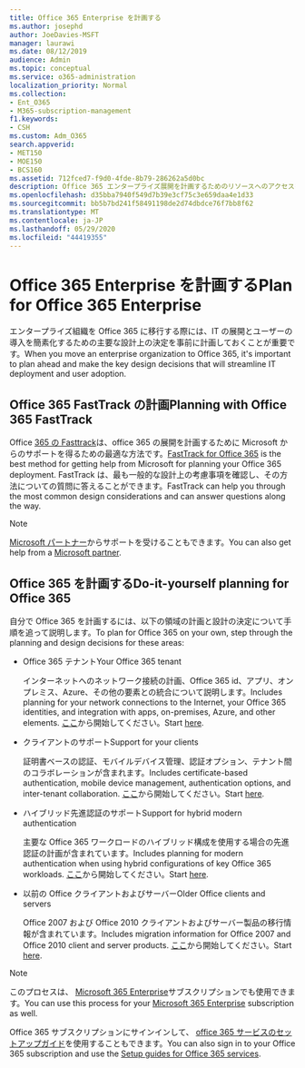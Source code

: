 ```yaml
---
title: Office 365 Enterprise を計画する
ms.author: josephd
author: JoeDavies-MSFT
manager: laurawi
ms.date: 08/12/2019
audience: Admin
ms.topic: conceptual
ms.service: o365-administration
localization_priority: Normal
ms.collection:
- Ent_O365
- M365-subscription-management
f1.keywords:
- CSH
ms.custom: Adm_O365
search.appverid:
- MET150
- MOE150
- BCS160
ms.assetid: 712fced7-f9d0-4fde-8b79-286262a5d0bc
description: Office 365 エンタープライズ展開を計画するためのリソースへのアクセスを取得します。
ms.openlocfilehash: d35bba7940f549d7b39e3cf75c3e659daa4e1d33
ms.sourcegitcommit: bb5b7bd241f58491198de2d74dbdce76f7bb8f62
ms.translationtype: MT
ms.contentlocale: ja-JP
ms.lasthandoff: 05/29/2020
ms.locfileid: "44419355"
---
```

# <a name="plan-for-office-365-enterprise"></a><span data-ttu-id="84d1a-103">Office 365 Enterprise を計画する</span><span class="sxs-lookup"><span data-stu-id="84d1a-103">Plan for Office 365 Enterprise</span></span>

<span data-ttu-id="84d1a-104">エンタープライズ組織を Office 365 に移行する際には、IT の展開とユーザーの導入を簡素化するための主要な設計上の決定を事前に計画しておくことが重要です。</span><span class="sxs-lookup"><span data-stu-id="84d1a-104">When you move an enterprise organization to Office 365, it's important to plan ahead and make the key design decisions that will streamline IT deployment and user adoption.</span></span> 

## <a name="planning-with-office-365-fasttrack"></a><span data-ttu-id="84d1a-105">Office 365 FastTrack の計画</span><span class="sxs-lookup"><span data-stu-id="84d1a-105">Planning with Office 365 FastTrack</span></span>

<span data-ttu-id="84d1a-106">Office [365 の Fasttrack](https://docs.microsoft.com/fasttrack/O365-fasttrack-benefit-for-office-365)は、office 365 の展開を計画するために Microsoft からのサポートを得るための最適な方法です。</span><span class="sxs-lookup"><span data-stu-id="84d1a-106">[FastTrack for Office 365](https://docs.microsoft.com/fasttrack/O365-fasttrack-benefit-for-office-365) is the best method for getting help from Microsoft for planning your Office 365 deployment.</span></span> <span data-ttu-id="84d1a-107">FastTrack は、最も一般的な設計上の考慮事項を確認し、その方法についての質問に答えることができます。</span><span class="sxs-lookup"><span data-stu-id="84d1a-107">FastTrack can help you through the most common design considerations and can answer questions along the way.</span></span> 

>[!Note]
><span data-ttu-id="84d1a-108">[Microsoft パートナー](https://www.microsoft.com/solution-providers/home)からサポートを受けることもできます。</span><span class="sxs-lookup"><span data-stu-id="84d1a-108">You can also get help from a [Microsoft partner](https://www.microsoft.com/solution-providers/home).</span></span>
>

## <a name="do-it-yourself-planning-for-office-365"></a><span data-ttu-id="84d1a-109">Office 365 を計画する</span><span class="sxs-lookup"><span data-stu-id="84d1a-109">Do-it-yourself planning for Office 365</span></span>

<span data-ttu-id="84d1a-110">自分で Office 365 を計画するには、以下の領域の計画と設計の決定について手順を追って説明します。</span><span class="sxs-lookup"><span data-stu-id="84d1a-110">To plan for Office 365 on your own, step through the planning and design decisions for these areas:</span></span>

- <span data-ttu-id="84d1a-111">Office 365 テナント</span><span class="sxs-lookup"><span data-stu-id="84d1a-111">Your Office 365 tenant</span></span>

  <span data-ttu-id="84d1a-112">インターネットへのネットワーク接続の計画、Office 365 id、アプリ、オンプレミス、Azure、その他の要素との統合について説明します。</span><span class="sxs-lookup"><span data-stu-id="84d1a-112">Includes planning for your network connections to the Internet, your Office 365 identities, and integration with apps, on-premises, Azure, and other elements.</span></span> <span data-ttu-id="84d1a-113">[ここ](subscriptions-licenses-accounts-and-tenants-for-microsoft-cloud-offerings.md)から開始してください。</span><span class="sxs-lookup"><span data-stu-id="84d1a-113">Start [here](subscriptions-licenses-accounts-and-tenants-for-microsoft-cloud-offerings.md).</span></span>

- <span data-ttu-id="84d1a-114">クライアントのサポート</span><span class="sxs-lookup"><span data-stu-id="84d1a-114">Support for your clients</span></span>

  <span data-ttu-id="84d1a-115">証明書ベースの認証、モバイルデバイス管理、認証オプション、テナント間のコラボレーションが含まれます。</span><span class="sxs-lookup"><span data-stu-id="84d1a-115">Includes certificate-based authentication, mobile device management, authentication options, and inter-tenant collaboration.</span></span> <span data-ttu-id="84d1a-116">[ここ](office-365-client-support-certificate-based-authentication.md)から開始してください。</span><span class="sxs-lookup"><span data-stu-id="84d1a-116">Start [here](office-365-client-support-certificate-based-authentication.md).</span></span>

- <span data-ttu-id="84d1a-117">ハイブリッド先進認証のサポート</span><span class="sxs-lookup"><span data-stu-id="84d1a-117">Support for hybrid modern authentication</span></span>

  <span data-ttu-id="84d1a-118">主要な Office 365 ワークロードのハイブリッド構成を使用する場合の先進認証の計画が含まれています。</span><span class="sxs-lookup"><span data-stu-id="84d1a-118">Includes planning for modern authentication when using hybrid configurations of key Office 365 workloads.</span></span> <span data-ttu-id="84d1a-119">[ここ](hybrid-modern-auth-overview.md)から開始してください。</span><span class="sxs-lookup"><span data-stu-id="84d1a-119">Start [here](hybrid-modern-auth-overview.md).</span></span>

- <span data-ttu-id="84d1a-120">以前の Office クライアントおよびサーバー</span><span class="sxs-lookup"><span data-stu-id="84d1a-120">Older Office clients and servers</span></span>

  <span data-ttu-id="84d1a-121">Office 2007 および Office 2010 クライアントおよびサーバー製品の移行情報が含まれています。</span><span class="sxs-lookup"><span data-stu-id="84d1a-121">Includes migration information for Office 2007 and Office 2010 client and server products.</span></span> <span data-ttu-id="84d1a-122">[ここ](plan-upgrade-previous-versions-office.md)から開始してください。</span><span class="sxs-lookup"><span data-stu-id="84d1a-122">Start [here](plan-upgrade-previous-versions-office.md).</span></span>

>[!Note]
><span data-ttu-id="84d1a-123">このプロセスは、 [Microsoft 365 Enterprise](https://docs.microsoft.com/microsoft-365/enterprise/microsoft-365-overview)サブスクリプションでも使用できます。</span><span class="sxs-lookup"><span data-stu-id="84d1a-123">You can use this process for your [Microsoft 365 Enterprise](https://docs.microsoft.com/microsoft-365/enterprise/microsoft-365-overview) subscription as well.</span></span>
>

<span data-ttu-id="84d1a-124">Office 365 サブスクリプションにサインインして、 [office 365 サービスのセットアップガイド](setup-guides-for-office-365.md)を使用することもできます。</span><span class="sxs-lookup"><span data-stu-id="84d1a-124">You can also sign in to your Office 365 subscription and use the [Setup guides for Office 365 services](setup-guides-for-office-365.md).</span></span>



<!--

This checklist will help your organization as you plan and prepare for a migration to Office 365. The phases and steps in the checklist are aligned with the guidance provided by the [Onboarding Center](https://go.microsoft.com/fwlink/?LinkId=517115). Feel free to adapt this checklist to your organization's needs.

Most organizations don't need to do anything to prepare for Office 365. It's an application on the web and people are able to use it as soon as they have an account. Other organizations have more locations, security practices, or other requirements that create the need for more planning. For enterprise-level organizations, follow the checklist items below to get started with Office 365.
  
If you want help getting Office 365 set up, [FastTrack](https://fasttrack.microsoft.com/office) is the easiest way to deploy Office 365, you can also sign in and use the [Setup guides for Office 365 services](setup-guides-for-office-365.md).
  
|**Choose one or more to get started:**||
|:-----|:-----|
| [System requirements for Office](https://products.office.com/office-system-requirements) |- Microsoft Office 365 ProPlus, Office 365, Office 365 ProPlus, and each Office application for Windows, Mac, iOS, and Android all have specific system requirements. Ensure your hardware and software meet the minimum system requirements.|
|**Most** customers connect their on-premises directory to Office 365. Get a head start on directory preparation by [installing and running IdFix on your network](https://www.microsoft.com/download/details.aspx?id=36832). <br> Use the [AAD Connect advisor](https://aka.ms/aadconnectpwsync) and the [Azure AD Premium set up guide](https://aka.ms/aadpguidance) to get customized set up guidance. <br> |- Automated checks against your directory to [validate people's accounts will properly synchronize](https://support.office.com/article/Prepare-to-provision-users-through-directory-synchronization-to-Office-365-01920974-9e6f-4331-a370-13aea4e82b3e). <br> - Recommends changes to directory objects and offers to automate the changes for you. <br> - [More details on using the IdFix tool](prepare-directory-attributes-for-synch-with-idfix.md). |
|**Read** our [network performance guidance](https://aka.ms/tune) and use our tools to ensure you have the connectivity and performance configuration necessary to provide people with the best experience.  <br> | - Ensure you can connect to Office 365, if you filter or scan outbound traffic, you'll want to understand what [managing Office 365 endpoints](https://support.office.com/article/Managing-Office-365-endpoints-99cab9d4-ef59-4207-9f2b-3728eb46bf9a) means for your organization.  <br>  - [Model and test your network capacity](https://support.office.com/article/Network-and-migration-planning-for-Office-365-f5ee6c33-bcd7-4b0b-b0f8-dc1d9fb8d132) or move to an [Azure ExpressRoute for Office 365](https://support.office.com/article/Azure-ExpressRoute-for-Office-365-6d2534a2-c19c-4a99-be5e-33a0cee5d3bd) circuit for a more predictable experience.   |
|**Use** our [planning checklist](https://support.office.com/article/Deployment-planning-checklist-for-Office-365-5fa4f6ef-35ad-4840-91c1-4834df3df5a0) as a starting place for building your own deployment plan.  <br> | - In-depth overview of possible areas you'll need to plan for with links to reference or how-to information to help you plan. |
|**Use** the [Exchange Server Large Item Script](https://gallery.technet.microsoft.com/Exchange-Server-Large-Item-b9546cc6) to find mail items that may be too large to migrate.  <br> | - Uses Exchange Web Services to impersonate, access, scan the mailbox for file sizes you specify, and dumps the results in a CSV file. Read the [detailed instructions on how to use the script](https://blogs.technet.com/b/mikehall/archive/2013/06/27/large-mail-item-script.aspx). |
|**Take** advantage of [Microsoft deployment experts](https://go.microsoft.com/fwlink/?LinkId=517115) who can help you from planning to helping everyone start using the new services and applications.  <br> Use the [Deployment wizards for Office 365 services](https://support.office.com/article/Deployment-wizards-for-Office-365-services-165f46e8-3533-4d76-be57-97f81ebd40f2) to get customized set up guidance.  <br> | - The Onboarding center works directly with customers and with partner organizations. Give them a call today. |
|**Use** the [templates and resources in the Office 365 success center](https://www.microsoft.com/fasttrack/resources) to share your deployment and onboarding plans with the people in your organization.  <br> | - Communication with everyone before, during, and after the transition to Office 365 is critical.  <br> - Use our templates, guides, and handouts to improve your communications. |
|**Read** the article [Office 365 Network Connectivity Principles](https://aka.ms/o365networkingprinciples) to understand the connectivity principles for securely managing Office 365 traffic and getting the best possible performance.  <br> | - This article will help you understand the most recent guidance for securely optimizing Office 365 network connectivity. |
   
Want more resources to help you integrate Office 365 with your broader cloud strategy? Here are the [Microsoft cloud IT architecture resources](https://docs.microsoft.com/office365/enterprise/microsoft-cloud-it-architecture-resources).
  
## Want to talk with support?

We're here to help, [contact support](https://support.office.com/article/32a17ca7-6fa0-4870-8a8d-e25ba4ccfd4b) for business products.


--> 